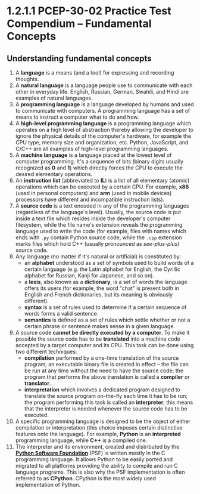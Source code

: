 # 1.2.1.1 PCEP-30-02 Practice Test Compendium – Fundamental Concepts

## Understanding fundamental concepts

1. A **language** is a means (and a tool) for expressing and recording thoughts.
2. A **natural language** is a language people use to communicate with each other in everyday life. English, Russian, German, Swahili, and Hindi are examples of natural languages.
3. A **programming language** is a language developed by humans and used to communicate with computers. A programming language has a set of means to instruct a computer what to do and how.
4. A **high-level programming language** is a programming language which operates on a high level of abstraction thereby allowing the developer to ignore the physical details of the computer's hardware, for example the CPU type, memory size and organization, etc. Python, JavaScript, and C/C++ are all examples of high-level programming languages.
5. A **machine language** is a language placed at the lowest level of computer programming. It's a sequence of bits (binary digits usually recognized as **0** and **1**) which directly forces the CPU to execute the desired elementary operations.
6. An **instruction list** (abbreviated to **IL**) is a list of all elementary (atomic) operations which can be executed by a certain CPU. For example, **x86** (used in personal computers) and **arm** (used in mobile devices) processors have different and incompatible instruction lists).
7. A **source code** is a text encoded in any of the programming languages (regardless of the language's level). Usually, the source code is put inside a text file which resides inside the developer's computer filesystem, while the file name's extension reveals the programming language used to write the code (for example, files with names which ends with `.py` contain Python source code, while the `.cpp` extension marks files which hold C++ (usually pronounced as _see-plus-plus_) source code.
8. Any language (no matter if it's natural or artificial) is constituted by:
   * an **alphabet** understood as a set of symbols used to build words of a certain language (e.g. the Latin alphabet for English, the Cyrillic alphabet for Russian, Kanji for Japanese, and so on).
   * a **lexis**, also known as a **dictionary**, is a set of words the language offers its users (for example, the word "chat" is present both in English and French dictionaries, but its meaning is obviously different).
   * **syntax** is a set of rules used to determine if a certain sequence of words forms a valid sentence.
   * **semantics** is defined as a set of rules which settle whether or not a certain phrase or sentence makes sense in a given language.
9. A source code **cannot be directly executed by a computer**. To make it possible the source code has to be **translated** into a machine code accepted by a target computer and its CPU. This task can be done using two different techniques:
   * **compilation** performed by a one-time translation of the source program; an executable binary file is created in effect – the file can be run at any time without the need to have the source code; the program that performs the above translation is called a **compiler** or **translator**.
   * **interpretation** which involves a dedicated program designed to translate the source program on-the-fly each time it has to be run; the program performing this task is called an **interpreter**; this means that the interpreter is needed whenever the source code has to be executed.
10. A specific programming language is designed to be the object of either compilation or interpretation (this choice imposes certain distinctive features onto the language). For example, **Python** is an **interpreted** programming language, while **C++** is a compiled one.
11. The interpreter and its environment, created and distributed by the [**Python Software Foundation**](https://www.python.org/psf-landing/) (PSF) is written mostly in the C programming language. It allows Python to be easily ported and migrated to all platforms providing the ability to compile and run C language programs. This is also why the PSF implementation is often referred to as **CPython**. CPython is the most widely used implementation of Python.
